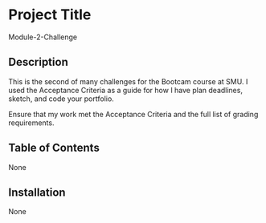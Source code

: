 # Project Title
Module-2-Challenge

## Description

This is the second of many challenges for the Bootcam course at SMU. 
I used the Acceptance Criteria as a guide for how I have plan deadlines, sketch, and code your portfolio.

Ensure that my work met the Acceptance Criteria and the full list of grading requirements.

## Table of Contents
None

## Installation

None

